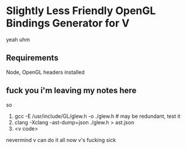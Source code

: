 # Slightly Less Friendly OpenGL Bindings Generator for V

yeah uhm

## Requirements

Node, OpenGL headers installed

## fuck you i'm leaving my notes here

so

1. gcc -E /usr/include/GL/glew.h -o ./glew.h # may be redundant, test it
2. clang -Xclang -ast-dump=json ./glew.h > ast.json
3. \<v code\>

nevermind v can do it all now
v's fucking sick
